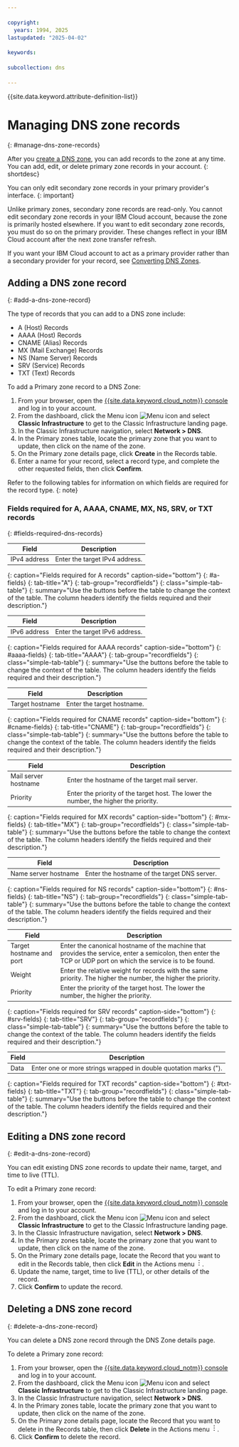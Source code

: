 ```yaml
---

copyright:
  years: 1994, 2025
lastupdated: "2025-04-02"

keywords:

subcollection: dns

---
```


{{site.data.keyword.attribute-definition-list}}

# Managing DNS zone records
{: #manage-dns-zone-records}

After you [create a DNS zone](/docs/dns?topic=dns-how-to-create-dns-zones), you can add records to the zone at any time. You can add, edit, or delete primary zone records in your account. 
{: shortdesc}

You can only edit secondary zone records in your primary provider's interface. 
{: important}

Unlike primary zones, secondary zone records are read-only. You cannot edit secondary zone records in your IBM Cloud account, because the zone is primarily hosted elsewhere. If you want to edit secondary zone records, you must do so on the primary provider. These changes reflect in your IBM Cloud account after the next zone transfer refresh.

If you want your IBM Cloud account to act as a primary provider rather than a secondary provider for your record, see [Converting DNS Zones](/docs/dns?topic=dns-how-to-convert-dns-zones).

## Adding a DNS zone record
{: #add-a-dns-zone-record}

The type of records that you can add to a DNS zone include:

* A (Host) Records
* AAAA (Host) Records
* CNAME (Alias) Records
* MX (Mail Exchange) Records
* NS (Name Server) Records
* SRV (Service) Records
* TXT (Text) Records

To add a Primary zone record to a DNS Zone:

1. From your browser, open the [{{site.data.keyword.cloud_notm}} console](/login) and log in to your account.
1. From the dashboard, click the Menu icon ![Menu icon](../icons/icon_hamburger.svg) and select **Classic Infrastructure** to get to the Classic Infrastructure landing page.
1. In the Classic Infrastructure navigation, select **Network > DNS**.
1. In the Primary zones table, locate the primary zone that you want to update, then click on the name of the zone.
1. On the Primary zone details page, click **Create** in the Records table. 
1. Enter a name for your record, select a record type, and complete the other requested fields, then click **Confirm**.

Refer to the following tables for information on which fields are required for the record type.
{: note}

### Fields required for A, AAAA, CNAME, MX, NS, SRV, or TXT records
{: #fields-required-dns-records}

| Field | Description |
|-----------|----------|
| IPv4 address | Enter the target IPv4 address.|
{: caption="Fields required for A records" caption-side="bottom"}
{: #a-fields}
{: tab-title="A"}
{: tab-group="recordfields"}
{: class="simple-tab-table"}
{: summary="Use the buttons before the table to change the context of the table. The column headers identify the fields required and their description."}

| Field | Description |
|-----------|----------|
| IPv6 address | Enter the target IPv6 address.|
{: caption="Fields required for AAAA records" caption-side="bottom"}
{: #aaaa-fields}
{: tab-title="AAAA"}
{: tab-group="recordfields"}
{: class="simple-tab-table"}
{: summary="Use the buttons before the table to change the context of the table. The column headers identify the fields required and their description."}

| Field | Description |
|-----------|----------|
| Target hostname | Enter the target hostname.|
{: caption="Fields required for CNAME records" caption-side="bottom"}
{: #cname-fields}
{: tab-title="CNAME"}
{: tab-group="recordfields"}
{: class="simple-tab-table"}
{: summary="Use the buttons before the table to change the context of the table. The column headers identify the fields required and their description."}

| Field | Description |
|-----------|----------|
| Mail server hostname | Enter the hostname of the target mail server. |
| Priority | Enter the priority of the target host. The lower the number, the higher the priority. |
{: caption="Fields required for MX records" caption-side="bottom"}
{: #mx-fields}
{: tab-title="MX"}
{: tab-group="recordfields"}
{: class="simple-tab-table"}
{: summary="Use the buttons before the table to change the context of the table. The column headers identify the fields required and their description."}

| Field | Description |
|-----------|----------|
| Name server hostname | Enter the hostname of the target DNS server. |
{: caption="Fields required for NS records" caption-side="bottom"}
{: #ns-fields}
{: tab-title="NS"}
{: tab-group="recordfields"}
{: class="simple-tab-table"}
{: summary="Use the buttons before the table to change the context of the table. The column headers identify the fields required and their description."}

| Field | Description |
|-----------|----------|
| Target hostname and port | Enter the canonical hostname of the machine that provides the service, enter a semicolon, then enter the TCP or UDP port on which the service is to be found. |
| Weight | Enter the relative weight for records with the same priority. The higher the number, the higher the priority. |
| Priority | Enter the priority of the target host. The lower the number, the higher the priority. |
{: caption="Fields required for SRV records" caption-side="bottom"}
{: #srv-fields}
{: tab-title="SRV"}
{: tab-group="recordfields"}
{: class="simple-tab-table"}
{: summary="Use the buttons before the table to change the context of the table. The column headers identify the fields required and their description."}

| Field | Description |
|-----------|----------|
| Data | Enter one or more strings wrapped in double quotation marks ("). |
{: caption="Fields required for TXT records" caption-side="bottom"}
{: #txt-fields}
{: tab-title="TXT"}
{: tab-group="recordfields"}
{: class="simple-tab-table"}
{: summary="Use the buttons before the table to change the context of the table. The column headers identify the fields required and their description."}

## Editing a DNS zone record
{: #edit-a-dns-zone-record}

You can edit existing DNS zone records to update their name, target, and time to live (TTL).

To edit a Primary zone record:

1. From your browser, open the [{{site.data.keyword.cloud_notm}} console](/login) and log in to your account.
1. From the dashboard, click the Menu icon ![Menu icon](../icons/icon_hamburger.svg) and select **Classic Infrastructure** to get to the Classic Infrastructure landing page.
1. In the Classic Infrastructure navigation, select **Network > DNS**.
1. In the Primary zones table, locate the primary zone that you want to update, then click on the name of the zone.
1. On the Primary zone details page, locate the Record that you want to edit in the Records table, then click **Edit** in the Actions menu ![Actions menu](images/overflow.png).
1. Update the name, target, time to live (TTL), or other details of the record.
2. Click **Confirm** to update the record.

## Deleting a DNS zone record
{: #delete-a-dns-zone-record}

You can delete a DNS zone record through the DNS Zone details page. 

To delete a Primary zone record:

1. From your browser, open the [{{site.data.keyword.cloud_notm}} console](/login) and log in to your account.
1. From the dashboard, click the Menu icon ![Menu icon](../icons/icon_hamburger.svg) and select **Classic Infrastructure** to get to the Classic Infrastructure landing page.
1. In the Classic Infrastructure navigation, select **Network > DNS**.
1. In the Primary zones table, locate the primary zone that you want to update, then click on the name of the zone.
1. On the Primary zone details page, locate the Record that you want to delete in the Records table, then click **Delete** in the Actions menu ![Actions menu](images/overflow.png).
1. Click **Confirm** to delete the record.
